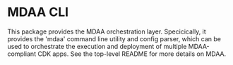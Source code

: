 # MDAA CLI

This package provides the MDAA orchestration layer. Specicically, it provides the 'mdaa' command line utility and config parser, which can be used to orchestrate the execution and deployment of multiple MDAA-compliant CDK apps. See the top-level README for more details on MDAA.
